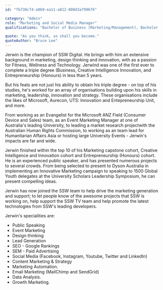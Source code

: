 ```yaml
---
id: "fb730c74-a0b9-ea11-a812-000d3a799676"

category: "Admin"
role: "Marketing and Social Media Manager"
qualifications: "Bachelor of Business (Marketing/Management), Bachelor of Creative Intelligence and Innovation, Bachelor of Entrepreneurship (Honours)"

quote: "As you think, so shall you become."
quoteAuthor: "Bruce Lee"
---
```


[Editing your profile]: https://github.com/SSWConsulting/People/wiki/3.-Editing-your-profile

Jerwin is the champion of SSW Digital. He brings with him an extensive background in marketing, design thinking and innovation, with as a passion for Fitness, Wellness and Technology. Jerwind was one of the first ever to complete a triple degree (Business, Creative Intelligence Innovation, and Entrepreneurship (Honours) in less than 5 years.

But his feats are not just his ability to obtain his triple degree - on top of his studies, he's worked for an array of organisations building upon his skills in marketing, leadership, innovation and strategy. These organisations include the likes of Microsoft, Aurecon, UTS: Innovation and Entepreneurship Unit, and more. 

From working as an Evangelist for the Microsoft ANZ Field (Consumer Device and Sales) team, as an Event Marketing Manager at one of Australia's leading University, to leading a  market research projectwith the Australian Human Rights Commission, to working as an team lead for Humanitarian Affairs Asia or hosting large University Events - Jerwin's impacts are far and wide.

Jerwin finished within the top 10 of his Marketing capstone cohort, Creative Intelligence and Innovation cohort and Entrepreneurship (Honours) cohort.  
He is an experienced public speaker, and  has presented numerous projects to several crowds. From being selected to present to Dyson Australia in implementing an Innovative Marketing campaign to speaking to 1500 Global Youth delegates at the University Scholars Leadership Symposium, he can present compelling ideas. 

Jerwin has now joined the SSW team to help drive the marketing generation and support; to let people know of the awesome projects that SSW is working on, help support the SSW TV team and help promote the latest technologies from SSW's leading developers. 

Jerwin's specialities are:
* Public Speaking
* Event Marketing
* Design thinking
* Lead Generation
* SEO - Google Rankings
* SEM - Paid Advertising
* Social Media (Facebook, Instagram, Youtube, Twitter and LinkedIn)
* Content Marketing & Strategy
* Marketing Automation.
* Email Marketing (MailChimp and SendGrid)
* Data Analysis.
* Growth Marketing. 
